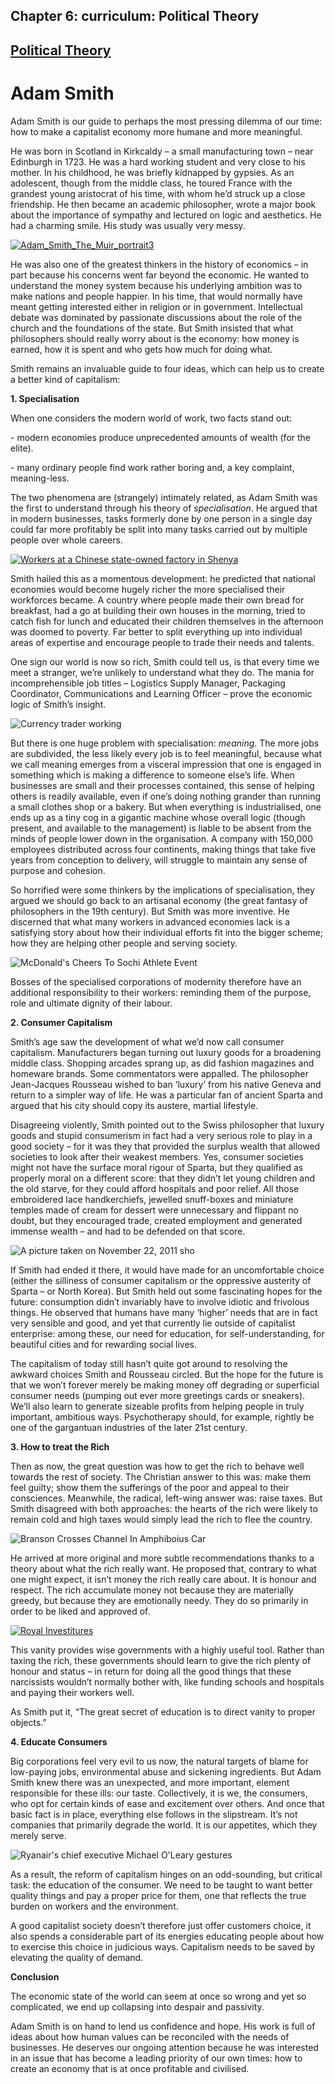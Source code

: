 Chapter  6: curriculum: Political Theory
---------------------------------------

[Political Theory](../category/curriculum/political-theory/index.html)
----------------------------------------------------------------------

Adam Smith
==========

Adam Smith is our guide to perhaps the most pressing dilemma of our time: how to make a capitalist economy more humane and more meaningful.

<span class="s1">He was born in Scotland in Kirkcaldy – a small manufacturing town – near Edinburgh in 1723. He was a hard working student and very close to his mother. In his childhood, he was briefly kidnapped by gypsies. As an adolescent, though from the middle class, he toured France with the grandest young aristocrat of his time, with whom he’d struck up a close friendship. He then became an academic philosopher, wrote a major book about the importance of sympathy and lectured on logic and aesthetics. He had a charming smile. His study was usually very messy.</span>

[![Adam\_Smith\_The\_Muir\_portrait3](http://i1.wp.com/www.thebookoflife.org/wp-content/uploads/2014/11/Adam_Smith_The_Muir_portrait3.jpg?resize=635%2C398)](http://i2.wp.com/www.thebookoflife.org/wp-content/uploads/2014/11/Adam_Smith_The_Muir_portrait3.jpg)

<span class="s1">He was also one of the greatest thinkers in the history of economics – in part because his concerns went far beyond the economic. He wanted to understand the money system because his underlying ambition was to make nations and people happier. In his time, that would normally have meant getting interested either in religion or in government. Intellectual debate was dominated by passionate discussions about the role of the church and the foundations of the state. But Smith insisted that what philosophers should really worry about is the economy: how money is earned, how it is spent and who gets how much for doing what.</span>

<span class="s1">Smith remains an invaluable guide to four ideas, which can help us to create a better kind of capitalism:</span>

**<span class="s1">1. Specialisation</span>**

<span class="s1">When one considers the modern world of work, two facts stand out:</span>

<span class="s1">- modern economies produce unprecedented amounts of wealth (for the elite).</span>

<span class="s1">- many ordinary people find work rather boring and, a key complaint, meaning-less.</span>

The two phenomena are (strangely) intimately related, as Adam Smith was the first to understand through his theory of *specialisation*. He argued that in modern businesses, tasks formerly done by one person in a single day could far more profitably be split into many tasks carried out by multiple people over whole careers.

[![Workers at a Chinese state-owned factory in Shenya](http://i0.wp.com/www.thebookoflife.org/wp-content/uploads/2014/11/51344464.jpg?resize=635%2C607)](http://i1.wp.com/www.thebookoflife.org/wp-content/uploads/2014/11/51344464.jpg)

<span class="s1">Smith hailed this as a momentous development: he predicted that national economies would become hugely richer the more specialised their workforces became. A country where people made their own bread for breakfast, had a go at building their own houses in the morning, tried to catch fish for lunch and educated their children themselves in the afternoon was doomed to poverty. Far better to split everything up into individual areas of expertise and encourage people to trade their needs and talents.</span>

<span class="s1">One sign our world is now so rich, Smith could tell us, is that every time we meet a stranger, we’re unlikely to understand what they do. The mania for incomprehensible job titles – Logistics Supply Manager, Packaging Coordinator, Communications and Learning Officer – prove the economic logic of Smith’s insight.</span>

![Currency trader working](http://i0.wp.com/www.thebookoflife.org/wp-content/uploads/2014/09/163307619.jpg)

<span class="s1">But there is one huge problem with specialisation: *meaning*. The more jobs are subdivided, the less likely every job is to feel meaningful, because what we call meaning emerges from a visceral impression that one is engaged in something which is making a difference to someone else’s life. When businesses are small and their processes contained, this sense of helping others is readily available, even if one’s doing nothing grander than running a small clothes shop or a bakery. But when everything is industrialised, one ends up as a tiny cog in a gigantic machine whose overall logic (though present, and available to the management) is liable to be absent from the minds of people lower down in the organisation. A company with 150,000 employees distributed across four continents, making things that take five years from conception to delivery, will struggle to maintain any sense of purpose and cohesion.</span>

<span class="s1">So horrified were some thinkers by the implications of specialisation, they argued we should go back to an artisanal economy (the great fantasy of philosophers in the 19th century). But Smith was more inventive. He discerned that what many workers in advanced economies lack is a satisfying story about how their individual efforts fit into the bigger scheme; how they are helping other people and serving society.</span>

![McDonald's Cheers To Sochi Athlete Event](http://i2.wp.com/www.thebookoflife.org/wp-content/uploads/2014/09/467206375.jpg)

<span class="s1">Bosses of the specialised corporations of modernity therefore have an additional responsibility to their workers: reminding them of the purpose, role and ultimate dignity of their labour.</span>

**<span class="s1">2. Consumer Capitalism</span>**

<span class="s1">Smith’s age saw the development of what we’d now call consumer capitalism. Manufacturers began turning out luxury goods for a broadening middle class. Shopping arcades sprang up, as did fashion magazines and homeware brands. Some commentators were appalled. The philosopher Jean-Jacques Rousseau wished to ban ‘luxury’ from his native Geneva and return to a simpler way of life. He was a particular fan of ancient Sparta and argued that his city should copy its austere, martial lifestyle.</span>

<span class="s1">Disagreeing violently, Smith pointed out to the Swiss philosopher that luxury goods and stupid consumerism in fact had a very serious role to play in a good society – for it was they that provided the surplus wealth that allowed societies to look after their weakest members. Yes, consumer societies might not have the surface moral rigour of Sparta, but they qualified as properly moral on a different score: that they didn’t let young children and the old starve, for they could afford hospitals and poor relief. All those embroidered lace handkerchiefs, jewelled snuff-boxes and miniature temples made of cream for dessert were unnecessary and flippant no doubt, but they encouraged trade, created employment and generated immense wealth – and had to be defended on that score.</span>

![A picture taken on November 22, 2011 sho](http://i0.wp.com/www.thebookoflife.org/wp-content/uploads/2014/09/133923665.jpg)

<span class="s1">If Smith had ended it there, it would have made for an uncomfortable choice (either the silliness of consumer capitalism or the oppressive austerity of Sparta – or North Korea). But Smith held out some fascinating hopes for the future: consumption didn’t invariably have to involve idiotic and frivolous things. He observed that humans have many ‘higher’ needs that are in fact very sensible and good, and yet that currently lie outside of capitalist enterprise: among these, our need for education, for self-understanding, for beautiful cities and for rewarding social lives.</span>

<span class="s1">The capitalism of today still hasn’t quite got around to resolving the awkward choices Smith and Rousseau circled. But the hope for the future is that we won’t forever merely be making money off degrading or superficial consumer needs (pumping out ever more greetings cards or sneakers). We’ll also learn to generate sizeable profits from helping people in truly important, ambitious ways. Psychotherapy should, for example, rightly be one of the gargantuan industries of the later 21st century.</span>

**<span class="s1">3. How to treat the Rich</span>**

<span class="s1">Then as now, the great question was how to get the rich to behave well towards the rest of society. The Christian answer to this was: make them feel guilty; show them the sufferings of the poor and appeal to their consciences. Meanwhile, the radical, left-wing answer was: raise taxes. But Smith disagreed with both approaches: the hearts of the rich were likely to remain cold and high taxes would simply lead the rich to flee the country.</span>

![Branson Crosses Channel In Amphiboius Car](http://i2.wp.com/www.thebookoflife.org/wp-content/uploads/2014/09/50959509.jpg)

<span class="s1">He arrived at more original and more subtle recommendations thanks to a theory about what the rich really want. He proposed that, contrary to what one might expect, it isn’t money the rich really care about. It is honour and respect. The rich accumulate money not because they are materially greedy, but because they are emotionally needy. They do so primarily in order to be liked and approved of.</span>

[![Royal Investitures](http://i2.wp.com/www.thebookoflife.org/wp-content/uploads/2014/10/obe.jpg?resize=635%2C675)](http://i2.wp.com/www.thebookoflife.org/wp-content/uploads/2014/10/obe.jpg)

<span class="s1">This vanity provides wise governments with a highly useful tool. Rather than taxing the rich, these governments should learn to give the rich plenty of honour and status – in return for doing all the good things that these narcissists wouldn’t normally bother with, like funding schools and hospitals and paying their workers well.</span>

<span class="s1">As Smith put it, “The great secret of education is to direct vanity to proper objects.”</span>

**<span class="s1">4. Educate Consumers</span>**

<span class="s1">Big corporations feel very evil to us now, the natural targets of blame for low-paying jobs, environmental abuse and sickening ingredients. But Adam Smith knew there was an unexpected, and more important, element responsible for these ills: our taste. Collectively, it is we, the consumers, who opt for certain kinds of ease and excitement over others. And once that basic fact is in place, everything else follows in the slipstream. It’s not companies that primarily degrade the world. It is our appetites, which they merely serve.</span>

![Ryanair's chief executive Michael O'Leary gestures](http://i0.wp.com/www.thebookoflife.org/wp-content/uploads/2014/09/52015892.jpg)

<span class="s1">As a result, the reform of capitalism hinges on an odd-sounding, but critical task: the education of the consumer. We need to be taught to want better quality things and pay a proper price for them, one that reflects the true burden on workers and the environment.</span>

<span class="s1">A good capitalist society doesn’t therefore just offer customers choice, it also spends a considerable part of its energies educating people about how to exercise this choice in judicious ways. Capitalism needs to be saved by elevating the quality of demand.</span>

**<span class="s1">Conclusion</span>**

<span class="s1">The economic state of the world can seem at once so wrong and yet so complicated, we end up collapsing into despair and passivity.</span>

<span class="s1">Adam Smith is on hand to lend us confidence and hope. His work is full of ideas about how human values can be reconciled with the needs of businesses. He deserves our ongoing attention because he was interested in an issue that has become a leading priority of our own times: how to create an economy that is at once profitable and civilised.</span>


